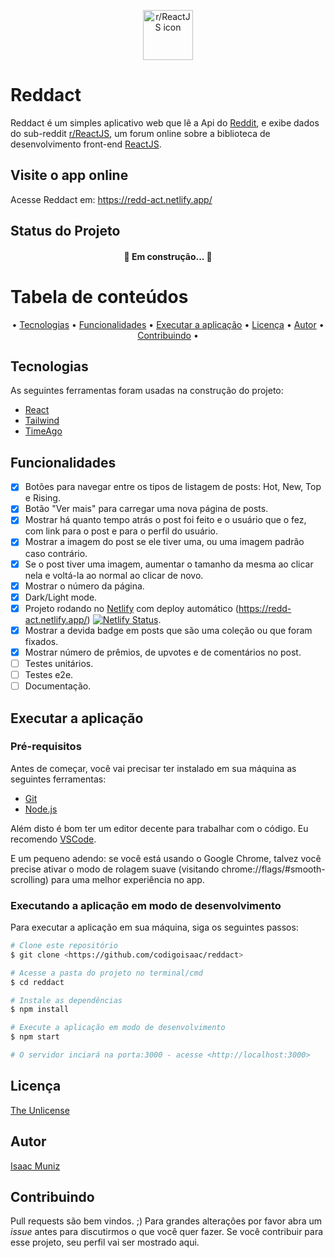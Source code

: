 <p  align="center">
<img  src="https://styles.redditmedia.com/t5_2zldd/styles/communityIcon_fbblpo38vy941.png?width=256&s=13a87a036836ce95570a76feb53f27e61717ad1b" width="80"  alt="r/ReactJS icon"  />
</p>

# Reddact

Reddact é um simples aplicativo web que lê a Api do [Reddit](https://reddit.com), e exibe dados do sub-reddit [r/ReactJS](https://reddit.com/r/ReactJS), um forum online sobre a biblioteca de desenvolvimento front-end [ReactJS](https://reactjs.org).

## Visite o app online

Acesse Reddact em: https://redd-act.netlify.app/

## Status do Projeto

<h4 align="center"> 🚧 Em construção... 🚧 </h4>

# Tabela de conteúdos

<p align="center">  
  • 
	<a href="#tecnologias">Tecnologias</a> 
  • 
	<a href="#funcionalidades">Funcionalidades</a> 
  • 
	<a href="#executar-a-aplicação">Executar a aplicação</a> 
  • 
	<a href="#licença">Licença</a> 
  • 
  <a href="#autor">Autor</a> 
  •
  <a href="#contribuindo">Contribuindo</a> 
  •
</p>

## Tecnologias

As seguintes ferramentas foram usadas na construção do projeto:

- [React](https://pt-br.reactjs.org/)
- [Tailwind](https://tailwindcss.com/)
- [TimeAgo](https://timeago.org/)

## Funcionalidades

- [x] Botões para navegar entre os tipos de listagem de posts: Hot, New, Top e Rising.
- [x] Botão "Ver mais" para carregar uma nova página de posts.
- [x] Mostrar há quanto tempo atrás o post foi feito e o usuário que o fez, com link para o post e para o perfil do usuário.
- [x] Mostrar a imagem do post se ele tiver uma, ou uma imagem padrão caso contrário.
- [x] Se o post tiver uma imagem, aumentar o tamanho da mesma ao clicar nela e voltá-la ao normal ao clicar de novo.
- [x] Mostrar o número da página.
- [x] Dark/Light mode.
- [x] Projeto rodando no [Netlify](https://netlify.com) com deploy automático (https://redd-act.netlify.app/) [![Netlify Status](https://api.netlify.com/api/v1/badges/3a34b761-eb9c-4abc-aab6-3740bf78aecd/deploy-status)](https://app.netlify.com/sites/redd-act/deploys).
- [x] Mostrar a devida badge em posts que são uma coleção ou que foram fixados.
- [x] Mostrar número de prêmios, de upvotes e de comentários no post.
- [ ] Testes unitários.
- [ ] Testes e2e.
- [ ] Documentação.

## Executar a aplicação

### Pré-requisitos

Antes de começar, você vai precisar ter instalado em sua máquina as seguintes ferramentas:

- [Git](https://git-scm.com)
- [Node.js](https://nodejs.org/en/)

Além disto é bom ter um editor decente para trabalhar com o código. Eu recomendo [VSCode](https://code.visualstudio.com/).

E um pequeno adendo: se você está usando o Google Chrome, talvez você precise ativar o modo de rolagem suave (visitando chrome://flags/#smooth-scrolling) para uma melhor experiência no app.

### Executando a aplicação em modo de desenvolvimento

Para executar a aplicação em sua máquina, siga os seguintes passos:

```bash
# Clone este repositório
$ git clone <https://github.com/codigoisaac/reddact>

# Acesse a pasta do projeto no terminal/cmd
$ cd reddact

# Instale as dependências
$ npm install

# Execute a aplicação em modo de desenvolvimento
$ npm start

# O servidor inciará na porta:3000 - acesse <http://localhost:3000>
```

## Licença

[The Unlicense](https://choosealicense.com/licenses/unlicense/)

## Autor

[Isaac Muniz](https://campsite.bio/codigoisaac)

## Contribuindo

Pull requests são bem vindos. ;)
Para grandes alterações por favor abra um _issue_ antes para discutirmos o que você quer fazer.
Se você contribuir para esse projeto, seu perfil vai ser mostrado aqui.
